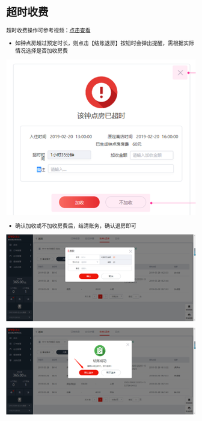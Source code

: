 # 超时收费

超时收费操作可参考视频：[点击查看](http://crs-pms-vidio.oss-cn-beijing.aliyuncs.com/%E9%92%9F%E7%82%B9%E6%88%BF%E8%B6%85%E6%97%B6%E6%94%B6%E8%B4%B9.mp4)

* 如钟点房超过预定时长，则点击【结账退房】按钮时会弹出提醒，需根据实际情况选择是否加收房费

![](../../../.gitbook/assets/image%20%28265%29.png)

* 确认加收或不加收房费后，结清账务，确认退房即可

![](../../../.gitbook/assets/image%20%28340%29.png)

![](../../../.gitbook/assets/image.png)

